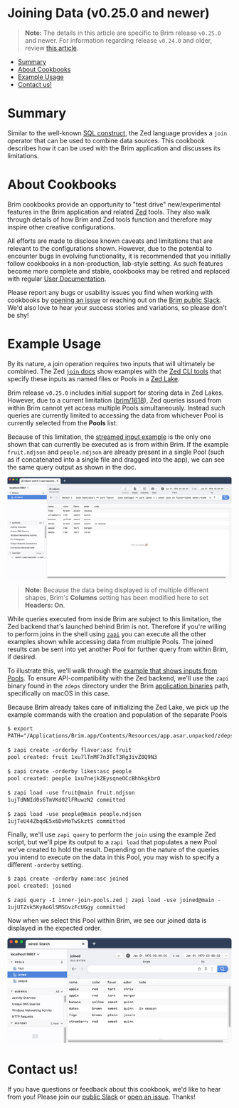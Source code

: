 # Joining Data (v0.25.0 and newer)

> **Note:** The details in this article are specific to Brim release `v0.25.0`
> and newer. For information regarding release `v0.24.0` and older, review
> [this article](https://github.com/brimdata/brim/wiki/Joining-Data).

- [Summary](#summary)
- [About Cookbooks](#about-cookbooks)
- [Example Usage](#example-usage)
- [Contact us!](#contact-us)

# Summary

Similar to the well-known [SQL construct](https://en.wikipedia.org/wiki/Join_(SQL)),
the Zed language provides a `join` operator that can be used to combine data
sources. This cookbook describes how it can be used with the Brim application
and discusses its limitations.

# About Cookbooks

Brim cookbooks provide an opportunity to "test drive" new/experimental
features in the Brim application and related [Zed](https://github.com/brimdata/zed)
tools. They also walk through details of how Brim and Zed tools function and
therefore may inspire other creative configurations.

All efforts are made to disclose known caveats and limitations that are
relevant to the configurations shown. However, due to the potential to
encounter bugs in evolving functionality, it is recommended that you initially
follow cookbooks in a non-production, lab-style setting. As such features
become more complete and stable, cookbooks may be retired and replaced with
regular [User Documentation](https://github.com/brimdata/brim/wiki#user-documentation).

Please report any bugs or usability issues you find when working with cookbooks
by [opening an issue](https://github.com/brimdata/brim/wiki/Troubleshooting#opening-an-issue)
or reaching out on the [Brim public Slack](https://www.brimsecurity.com/join-slack/).
We'd also love to hear your success stories and variations, so please don't be
shy!

# Example Usage

By its nature, a join operation requires two inputs that will
ultimately be combined. The Zed [`join` docs](https://github.com/brimdata/zed/tree/main/docs/language/operators#join)
show examples with the [Zed CLI tools](https://github.com/brimdata/zed/blob/main/cmd/zed/README.md)
that specify these inputs as named files or Pools in a [Zed Lake](https://github.com/brimdata/zed/blob/main/docs/lake/README.md).

Brim release `v0.25.0` includes initial support for storing data in Zed Lakes.
However, due to a current limitation ([brim/1618](https://github.com/brimdata/brim/issues/1618)),
Zed queries issued from within Brim cannot yet access multiple Pools
simultaneously. Instead such queries are currently limited to accessing the
data from whichever Pool is currently selected from the **Pools** list.

Because of this limitation, the [streamed input example](https://github.com/brimdata/zed/tree/main/docs/language/operators#example-5---streamed-input)
is the only one shown that can currently be executed as is from within Brim.
If the example `fruit.ndjson` and `people.ndjson` are already present in a
single Pool (such as if concatenated into a single file and dragged into the
app), we can see the same query output as shown in the doc.

![Streamed Join Example](media/Join-Streamed.png)

> **Note:** Because the data being displayed is of multiple different shapes,
> Brim's **Columns** setting has been modified here to set **Headers: On**.

While queries executed from inside Brim are subject to this limitation, the
Zed backend that's launched behind Brim is not. Therefore if you're willing to
perform joins in the shell using [`zapi`](https://github.com/brimdata/zed/blob/main/cmd/zed/README.md#zapi)
you can execute all the other examples shown while accessing data from multiple
Pools. The joined results can be sent into yet another Pool for further query
from within Brim, if desired.

To illustrate this, we'll walk through the [example that shows inputs from Pools](https://github.com/brimdata/zed/tree/main/docs/language/operators#example-4---inputs-from-pools).
To ensure API-compatibility with the Zed backend, we'll use the `zapi` binary
found in the `zdeps` directory under the Brim [application binaries](https://github.com/brimdata/brim/wiki/Filesystem-Paths#application-binaries-v0250)
path, specifically on macOS in this case.

Because Brim already takes care of initializing the Zed Lake, we pick up the
example commands with the creation and population of the separate Pools

```
$ export PATH="/Applications/Brim.app/Contents/Resources/app.asar.unpacked/zdeps:$PATH"

$ zapi create -orderby flavor:asc fruit
pool created: fruit 1xu7lTnMF7n3TcT3Rg3ivZ0Q9N3

$ zapi create -orderby likes:asc people
pool created: people 1xu7nejkZEysqneOCcBhhkgkbrO

$ zapi load -use fruit@main fruit.ndjson
1ujTdNNId0s6TmVKd02lFRuwzN2 committed

$ zapi load -use people@main people.ndjson
1ujTeU44ZbqdE5x6DvMoTwSkztS committed
```

Finally, we'll use `zapi query` to perform the `join` using the example Zed
script, but we'll pipe its output to a `zapi load` that populates a new Pool
we've created to hold the result. Depending on the nature of the queries you
intend to execute on the data in this Pool, you may wish to specify a different
`-orderby` setting.

```
$ zapi create -orderby name:asc joined
pool created: joined

$ zapi query -I inner-join-pools.zed | zapi load -use joined@main -
1ujUTZvk5KyAoGlSMSGvzFcUGgy committed
```

Now when we select this Pool within Brim, we see our joined data is
displayed in the expected order.

![Joined data in a Pool Example](media/Joined-Data-In-Pool.png)

# Contact us!

If you have questions or feedback about this cookbook, we'd like to hear from
you! Please join our [public Slack](https://www.brimsecurity.com/join-slack/) or
[open an issue](https://github.com/brimdata/brim/wiki/Troubleshooting#opening-an-issue). Thanks!
